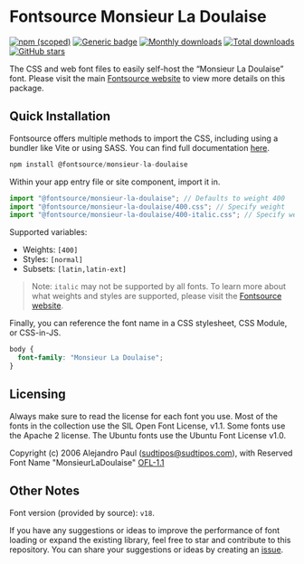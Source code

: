 # Fontsource Monsieur La Doulaise

[![npm (scoped)](https://img.shields.io/npm/v/@fontsource/monsieur-la-doulaise?color=brightgreen)](https://www.npmjs.com/package/@fontsource/monsieur-la-doulaise) [![Generic badge](https://img.shields.io/badge/fontsource-passing-brightgreen)](https://github.com/fontsource/fontsource) [![Monthly downloads](https://badgen.net/npm/dm/@fontsource/monsieur-la-doulaise)](https://github.com/fontsource/fontsource) [![Total downloads](https://badgen.net/npm/dt/@fontsource/monsieur-la-doulaise)](https://github.com/fontsource/fontsource) [![GitHub stars](https://img.shields.io/github/stars/fontsource/fontsource.svg?style=social&label=Star)](https://github.com/fontsource/fontsource/stargazers)

The CSS and web font files to easily self-host the “Monsieur La Doulaise” font. Please visit the main [Fontsource website](https://fontsource.org/fonts/monsieur-la-doulaise) to view more details on this package.

## Quick Installation

Fontsource offers multiple methods to import the CSS, including using a bundler like Vite or using SASS. You can find full documentation [here](https://fontsource.org/docs/getting-started/introduction).

```javascript
npm install @fontsource/monsieur-la-doulaise
```

Within your app entry file or site component, import it in.

```javascript
import "@fontsource/monsieur-la-doulaise"; // Defaults to weight 400
import "@fontsource/monsieur-la-doulaise/400.css"; // Specify weight
import "@fontsource/monsieur-la-doulaise/400-italic.css"; // Specify weight and style
```

Supported variables:
- Weights: `[400]`
- Styles: `[normal]`
- Subsets: `[latin,latin-ext]`

> Note: `italic` may not be supported by all fonts. To learn more about what weights and styles are supported, please visit the [Fontsource website](https://fontsource.org/fonts/monsieur-la-doulaise).

Finally, you can reference the font name in a CSS stylesheet, CSS Module, or CSS-in-JS.

```css
body {
  font-family: "Monsieur La Doulaise";
}
```

## Licensing
Always make sure to read the license for each font you use. Most of the fonts in the collection use the SIL Open Font License, v1.1. Some fonts use the Apache 2 license. The Ubuntu fonts use the Ubuntu Font License v1.0.

Copyright (c) 2006 Alejandro Paul (sudtipos@sudtipos.com), with Reserved Font Name "MonsieurLaDoulaise"
[OFL-1.1](https://openfontlicense.org)

## Other Notes
Font version (provided by source): `v18`.

If you have any suggestions or ideas to improve the performance of font loading or expand the existing library, feel free to star and contribute to this repository. You can share your suggestions or ideas by creating an [issue](https://github.com/fontsource/fontsource/issues).